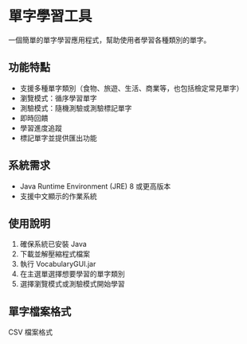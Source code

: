 # 單字學習工具

一個簡單的單字學習應用程式，幫助使用者學習各種類別的單字。

## 功能特點
- 支援多種單字類別（食物、旅遊、生活、商業等，也包括檢定常見單字）
- 瀏覽模式：循序學習單字
- 測驗模式：隨機測驗或測驗標記單字
- 即時回饋
- 學習進度追蹤
- 標記單字並提供匯出功能

## 系統需求
- Java Runtime Environment (JRE) 8 或更高版本
- 支援中文顯示的作業系統

## 使用說明
1. 確保系統已安裝 Java
2. 下載並解壓縮程式檔案
3. 執行 VocabularyGUI.jar
4. 在主選單選擇想要學習的單字類別
5. 選擇瀏覽模式或測驗模式開始學習

## 單字檔案格式
CSV 檔案格式
